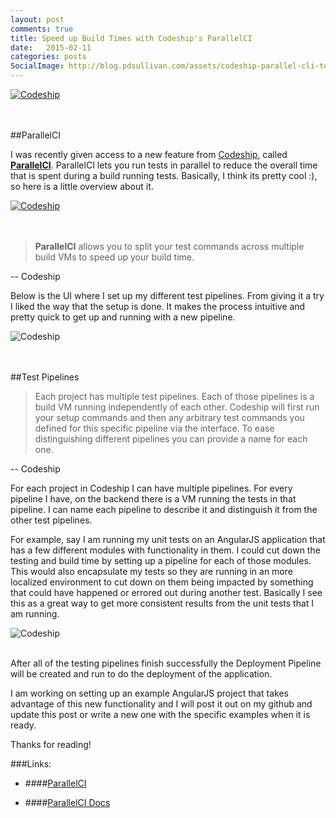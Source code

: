 ```yaml
---
layout: post
comments: true
title: Speed up Build Times with Codeship's ParallelCI
date:   2015-02-11
categories: posts
SocialImage: http://blog.pdsullivan.com/assets/codeship-parallel-cli-tests-setup.png
---
```




<div class="row ">
    <a href="https://codeship.com/"><img src="http://blog.pdsullivan.com/assets/codeship.png" class="img-responsive center-block" alt="Codeship"></a>
</div>
<br/>
<br/>


##ParallelCI

I was recently given access to a new feature from [Codeship](http://www.codeship.com), called [**ParallelCI**](https://codeship.com/features/parallelci). ParallelCI lets you run tests in parallel to reduce the overall time that is spent during a build running tests. Basically, I think its pretty cool :), so here is a little overview about it.


<div class="row ">
    <a href="https://codeship.com/features/parallelci"><img src="https://d1089v03p3mzyq.cloudfront.net/assets/website/pages/parallelci/codeship-parallelci-340f2d5d44a8c17c672bb1a32db36b53.svg" alt="Codeship"></a>
</div>
<br/>
<br/>

> **ParallelCI** allows you to split your test commands across multiple build VMs to speed up your build time.
>
-- Codeship

Below is the UI where I set up my different test pipelines. From giving it a try I liked the way that the setup is done. It makes the process intuitive and pretty quick to get up and running with a new pipeline.

<div class="row ">
    <img src="http://blog.pdsullivan.com/assets/codeship-parallel-cli-tests-setup.png" class="img-responsive center-block" alt="Codeship">
</div>
<br/>
<br/>


##Test Pipelines

> Each project has multiple test pipelines. Each of those pipelines is a build VM running independently of each other. Codeship will first run your setup commands and then any arbitrary test commands you defined for this specific pipeline via the interface. To ease distinguishing different pipelines you can provide a name for each one.
>
-- Codeship

For each project in Codeship I can have multiple pipelines. For every pipeline I have, on the backend there is a VM running the tests in that pipeline. I can name each pipeline to describe it and distinguish it from the other test pipelines.

For example, say I am running my unit tests on an AngularJS application that has a few different modules with functionality in them. I could cut down the testing and build time by setting up a pipeline for each of those modules. This would also encapsulate my tests so they are running in an more localized environment to cut down on them being impacted by something that could have happened or errored out during another test. Basically I see this as a great way to get more consistent results from the unit tests that I am running.


<div class="row ">
    <img src="http://blog.pdsullivan.com/assets/codeship-parallel-cli-running.png" class="img-responsive center-block" alt="Codeship">
</div>
<br/>

After all of the testing pipelines finish successfully the Deployment Pipeline will be created and run to do the deployment of the application.

I am working on setting up an example AngularJS project that takes advantage of this new functionality and I will post it out on my github and update this post or write a new one with the specific examples when it is ready.

Thanks for reading!



###Links:
- ####[ParallelCI](https://codeship.com/features/parallelci)

- ####[ParallelCI Docs](https://codeship.com/documentation/continuous-integration/parallelci/)
